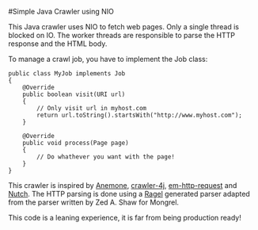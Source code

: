 #Simple Java Crawler using NIO

This Java crawler uses NIO to fetch web pages. Only a single thread is blocked on IO. The worker threads are responsible to parse the HTTP response and the HTML body.

To manage a crawl job, you have to implement the Job class:

    public class MyJob implements Job
    {	
        @Override
        public boolean visit(URI url)
        {
            // Only visit url in myhost.com
            return url.toString().startsWith("http://www.myhost.com");
        }

        @Override
        public void process(Page page)
        {
            // Do whathever you want with the page!
        }
    }


This crawler is inspired by [Anemone](https://github.com/chriskite/anemone), [crawler-4j](http://code.google.com/p/crawler4j/), [em-http-request](https://github.com/igrigorik/em-http-request) and [Nutch](http://nutch.apache.org/). The HTTP parsing is done using a [Ragel](http://www.complang.org/ragel/) generated parser adapted from the parser written by Zed A. Shaw for Mongrel.

This code is a leaning experience, it is far from being production ready!
